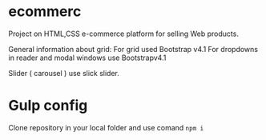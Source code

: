 # ecommerc

Project on HTML,CSS e-commerce platform for selling Web products.

General information about grid:
For grid used Bootstrap v4.1
For dropdowns in reader and modal windows use Bootstrapv4.1

Slider ( carousel ) use slick slider.

# Gulp config

Clone repository in your local folder and use comand `npm i`



